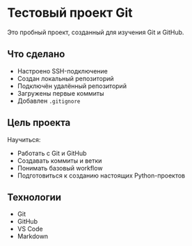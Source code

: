# Тестовый проект Git

Это пробный проект, созданный для изучения Git и GitHub.

## Что сделано

- Настроено SSH-подключение
- Создан локальный репозиторий
- Подключён удалённый репозиторий
- Загружены первые коммиты
- Добавлен `.gitignore`

## Цель проекта

Научиться:

- Работать с Git и GitHub
- Создавать коммиты и ветки
- Понимать базовый workflow
- Подготовиться к созданию настоящих Python-проектов

## Технологии

- Git
- GitHub
- VS Code
- Markdown